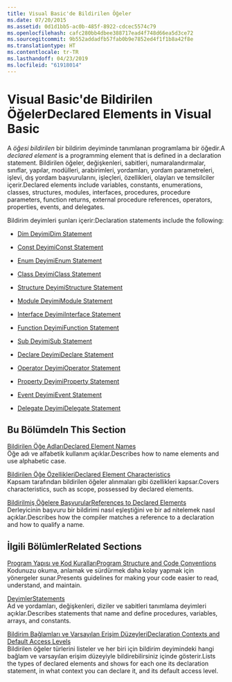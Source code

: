 ```yaml
---
title: Visual Basic'de Bildirilen Öğeler
ms.date: 07/20/2015
ms.assetid: 0d1d1bb5-ac0b-485f-8922-cdcec5574c79
ms.openlocfilehash: cafc280bb4dbee388717ead4f748d66ea5d3ce72
ms.sourcegitcommit: 9b552addadfb57fab0b9e7852ed4f1f1b8a42f8e
ms.translationtype: HT
ms.contentlocale: tr-TR
ms.lasthandoff: 04/23/2019
ms.locfileid: "61918014"
---
```

# <a name="declared-elements-in-visual-basic"></a><span data-ttu-id="876e8-102">Visual Basic'de Bildirilen Öğeler</span><span class="sxs-lookup"><span data-stu-id="876e8-102">Declared Elements in Visual Basic</span></span>
<span data-ttu-id="876e8-103">A *öğesi bildirilen* bir bildirim deyiminde tanımlanan programlama bir öğedir.</span><span class="sxs-lookup"><span data-stu-id="876e8-103">A *declared element* is a programming element that is defined in a declaration statement.</span></span> <span data-ttu-id="876e8-104">Bildirilen öğeler, değişkenleri, sabitleri, numaralandırmalar, sınıflar, yapılar, modülleri, arabirimleri, yordamları, yordam parametreleri, işlevi, dış yordam başvurularını, işleçleri, özellikleri, olayları ve temsilciler içerir.</span><span class="sxs-lookup"><span data-stu-id="876e8-104">Declared elements include variables, constants, enumerations, classes, structures, modules, interfaces, procedures, procedure parameters, function returns, external procedure references, operators, properties, events, and delegates.</span></span>  
  
 <span data-ttu-id="876e8-105">Bildirim deyimleri şunları içerir:</span><span class="sxs-lookup"><span data-stu-id="876e8-105">Declaration statements include the following:</span></span>  
  
- [<span data-ttu-id="876e8-106">Dim Deyimi</span><span class="sxs-lookup"><span data-stu-id="876e8-106">Dim Statement</span></span>](../../../../visual-basic/language-reference/statements/dim-statement.md)  
  
- [<span data-ttu-id="876e8-107">Const Deyimi</span><span class="sxs-lookup"><span data-stu-id="876e8-107">Const Statement</span></span>](../../../../visual-basic/language-reference/statements/const-statement.md)  
  
- [<span data-ttu-id="876e8-108">Enum Deyimi</span><span class="sxs-lookup"><span data-stu-id="876e8-108">Enum Statement</span></span>](../../../../visual-basic/language-reference/statements/enum-statement.md)  
  
- [<span data-ttu-id="876e8-109">Class Deyimi</span><span class="sxs-lookup"><span data-stu-id="876e8-109">Class Statement</span></span>](../../../../visual-basic/language-reference/statements/class-statement.md)  
  
- [<span data-ttu-id="876e8-110">Structure Deyimi</span><span class="sxs-lookup"><span data-stu-id="876e8-110">Structure Statement</span></span>](../../../../visual-basic/language-reference/statements/structure-statement.md)  
  
- [<span data-ttu-id="876e8-111">Module Deyimi</span><span class="sxs-lookup"><span data-stu-id="876e8-111">Module Statement</span></span>](../../../../visual-basic/language-reference/statements/module-statement.md)  
  
- [<span data-ttu-id="876e8-112">Interface Deyimi</span><span class="sxs-lookup"><span data-stu-id="876e8-112">Interface Statement</span></span>](../../../../visual-basic/language-reference/statements/interface-statement.md)  
  
- [<span data-ttu-id="876e8-113">Function Deyimi</span><span class="sxs-lookup"><span data-stu-id="876e8-113">Function Statement</span></span>](../../../../visual-basic/language-reference/statements/function-statement.md)  
  
- [<span data-ttu-id="876e8-114">Sub Deyimi</span><span class="sxs-lookup"><span data-stu-id="876e8-114">Sub Statement</span></span>](../../../../visual-basic/language-reference/statements/sub-statement.md)  
  
- [<span data-ttu-id="876e8-115">Declare Deyimi</span><span class="sxs-lookup"><span data-stu-id="876e8-115">Declare Statement</span></span>](../../../../visual-basic/language-reference/statements/declare-statement.md)  
  
- [<span data-ttu-id="876e8-116">Operator Deyimi</span><span class="sxs-lookup"><span data-stu-id="876e8-116">Operator Statement</span></span>](../../../../visual-basic/language-reference/statements/operator-statement.md)  
  
- [<span data-ttu-id="876e8-117">Property Deyimi</span><span class="sxs-lookup"><span data-stu-id="876e8-117">Property Statement</span></span>](../../../../visual-basic/language-reference/statements/property-statement.md)  
  
- [<span data-ttu-id="876e8-118">Event Deyimi</span><span class="sxs-lookup"><span data-stu-id="876e8-118">Event Statement</span></span>](../../../../visual-basic/language-reference/statements/event-statement.md)  
  
- [<span data-ttu-id="876e8-119">Delegate Deyimi</span><span class="sxs-lookup"><span data-stu-id="876e8-119">Delegate Statement</span></span>](../../../../visual-basic/language-reference/statements/delegate-statement.md)  
  
## <a name="in-this-section"></a><span data-ttu-id="876e8-120">Bu Bölümde</span><span class="sxs-lookup"><span data-stu-id="876e8-120">In This Section</span></span>  
 [<span data-ttu-id="876e8-121">Bildirilen Öğe Adları</span><span class="sxs-lookup"><span data-stu-id="876e8-121">Declared Element Names</span></span>](../../../../visual-basic/programming-guide/language-features/declared-elements/declared-element-names.md)  
 <span data-ttu-id="876e8-122">Öğe adı ve alfabetik kullanım açıklar.</span><span class="sxs-lookup"><span data-stu-id="876e8-122">Describes how to name elements and use alphabetic case.</span></span>  
  
 [<span data-ttu-id="876e8-123">Bildirilen Öğe Özellikleri</span><span class="sxs-lookup"><span data-stu-id="876e8-123">Declared Element Characteristics</span></span>](../../../../visual-basic/programming-guide/language-features/declared-elements/declared-element-characteristics.md)  
 <span data-ttu-id="876e8-124">Kapsam tarafından bildirilen öğeler alınmaları gibi özellikleri kapsar.</span><span class="sxs-lookup"><span data-stu-id="876e8-124">Covers characteristics, such as scope, possessed by declared elements.</span></span>  
  
 [<span data-ttu-id="876e8-125">Bildirilmiş Öğelere Başvurular</span><span class="sxs-lookup"><span data-stu-id="876e8-125">References to Declared Elements</span></span>](../../../../visual-basic/programming-guide/language-features/declared-elements/references-to-declared-elements.md)  
 <span data-ttu-id="876e8-126">Derleyicinin başvuru bir bildirimi nasıl eşleştiğini ve bir ad nitelemek nasıl açıklar.</span><span class="sxs-lookup"><span data-stu-id="876e8-126">Describes how the compiler matches a reference to a declaration and how to qualify a name.</span></span>  
  
## <a name="related-sections"></a><span data-ttu-id="876e8-127">İlgili Bölümler</span><span class="sxs-lookup"><span data-stu-id="876e8-127">Related Sections</span></span>  
 [<span data-ttu-id="876e8-128">Program Yapısı ve Kod Kuralları</span><span class="sxs-lookup"><span data-stu-id="876e8-128">Program Structure and Code Conventions</span></span>](../../../../visual-basic/programming-guide/program-structure/program-structure-and-code-conventions.md)  
 <span data-ttu-id="876e8-129">Kodunuzu okuma, anlamak ve sürdürmek daha kolay yapmak için yönergeler sunar.</span><span class="sxs-lookup"><span data-stu-id="876e8-129">Presents guidelines for making your code easier to read, understand, and maintain.</span></span>  
  
 [<span data-ttu-id="876e8-130">Deyimler</span><span class="sxs-lookup"><span data-stu-id="876e8-130">Statements</span></span>](../../../../visual-basic/language-reference/statements/index.md)  
 <span data-ttu-id="876e8-131">Ad ve yordamları, değişkenleri, diziler ve sabitleri tanımlama deyimleri açıklar.</span><span class="sxs-lookup"><span data-stu-id="876e8-131">Describes statements that name and define procedures, variables, arrays, and constants.</span></span>  
  
 [<span data-ttu-id="876e8-132">Bildirim Bağlamları ve Varsayılan Erişim Düzeyleri</span><span class="sxs-lookup"><span data-stu-id="876e8-132">Declaration Contexts and Default Access Levels</span></span>](../../../../visual-basic/language-reference/statements/declaration-contexts-and-default-access-levels.md)  
 <span data-ttu-id="876e8-133">Bildirilen öğeler türlerini listeler ve her biri için bildirim deyimindeki hangi bağlam ve varsayılan erişim düzeyiyle bildirebilirsiniz içinde gösterir.</span><span class="sxs-lookup"><span data-stu-id="876e8-133">Lists the types of declared elements and shows for each one its declaration statement, in what context you can declare it, and its default access level.</span></span>
